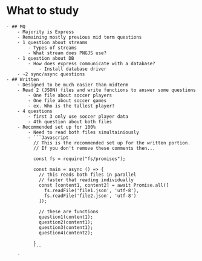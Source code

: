 # What to study
	- ## MQ
		- Majority is Express
		- Remaining mostly previous mid term questions
		- 1 question about streams
			- Types of streams
			- What stream does PNGJS use?
		- 1 question about DB
			- How does express communicate with a database?
				- Install database driver
		- ~2 sync/async questions
	- ## Written
		- Designed to be much easier than midterm
		- Read 2 (JSON) files and write functions to answer some questions
			- One file about soccer players
			- One file about soccer games
			- ex. Who is the tallest player?
		- 4 questions
			- first 3 only use soccer player data
			- 4th question about both files
		- Recommended set up for 100%
			- Need to read both files simultainiously
			- ```Javascript
			  // This is the recommended set up for the written portion.
			  // If you don't remove these comments then...
			  
			  const fs = require("fs/promises");
			  
			  const main = async () => {
			    // this reads both files in parallel
			    // faster that reading individually
			    const [content1, content2] = await Promise.all([
			      fs.readFile('file1.json', 'utf-8'), 
			      fs.readFile('file2.json', 'utf-8')
			    ]); 
			  
			    // these are functions
			    question1(content1);
			    question2(content1);
			    question3(content1);
			    question4(content2);
			  
			  }
			  ```
		-